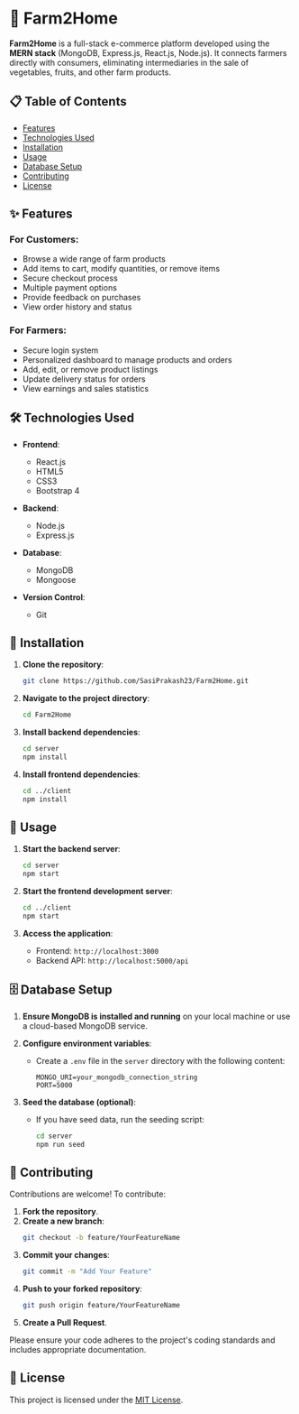 
# 🌾 Farm2Home

**Farm2Home** is a full-stack e-commerce platform developed using the **MERN stack** (MongoDB, Express.js, React.js, Node.js). It connects farmers directly with consumers, eliminating intermediaries in the sale of vegetables, fruits, and other farm products.

## 📋 Table of Contents

- [Features](#features)
- [Technologies Used](#technologies-used)
- [Installation](#installation)
- [Usage](#usage)
- [Database Setup](#database-setup)
- [Contributing](#contributing)
- [License](#license)

## ✨ Features

### For Customers:

- Browse a wide range of farm products
- Add items to cart, modify quantities, or remove items
- Secure checkout process
- Multiple payment options
- Provide feedback on purchases
- View order history and status

### For Farmers:

- Secure login system
- Personalized dashboard to manage products and orders
- Add, edit, or remove product listings
- Update delivery status for orders
- View earnings and sales statistics

## 🛠️ Technologies Used

- **Frontend**:
  - React.js
  - HTML5
  - CSS3
  - Bootstrap 4

- **Backend**:
  - Node.js
  - Express.js

- **Database**:
  - MongoDB
  - Mongoose

- **Version Control**:
  - Git

## 🚀 Installation

1. **Clone the repository**:
   ```bash
   git clone https://github.com/SasiPrakash23/Farm2Home.git
   ```

2. **Navigate to the project directory**:
   ```bash
   cd Farm2Home
   ```

3. **Install backend dependencies**:
   ```bash
   cd server
   npm install
   ```

4. **Install frontend dependencies**:
   ```bash
   cd ../client
   npm install
   ```

## 📖 Usage

1. **Start the backend server**:
   ```bash
   cd server
   npm start
   ```

2. **Start the frontend development server**:
   ```bash
   cd ../client
   npm start
   ```

3. **Access the application**:
   - Frontend: `http://localhost:3000`
   - Backend API: `http://localhost:5000/api`

## 🗄️ Database Setup

1. **Ensure MongoDB is installed and running** on your local machine or use a cloud-based MongoDB service.

2. **Configure environment variables**:
   - Create a `.env` file in the `server` directory with the following content:
     ```env
     MONGO_URI=your_mongodb_connection_string
     PORT=5000
     ```

3. **Seed the database (optional)**:
   - If you have seed data, run the seeding script:
     ```bash
     cd server
     npm run seed
     ```

## 🤝 Contributing

Contributions are welcome! To contribute:

1. **Fork the repository**.
2. **Create a new branch**:
   ```bash
   git checkout -b feature/YourFeatureName
   ```
3. **Commit your changes**:
   ```bash
   git commit -m "Add Your Feature"
   ```
4. **Push to your forked repository**:
   ```bash
   git push origin feature/YourFeatureName
   ```
5. **Create a Pull Request**.

Please ensure your code adheres to the project's coding standards and includes appropriate documentation.

## 📄 License

This project is licensed under the [MIT License](LICENSE).

